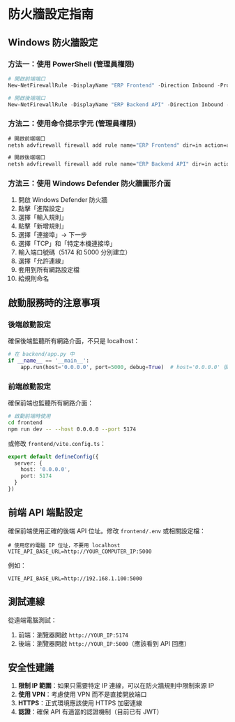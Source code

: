 # 防火牆設定指南

## Windows 防火牆設定

### 方法一：使用 PowerShell (管理員權限)
```powershell
# 開啟前端端口
New-NetFirewallRule -DisplayName "ERP Frontend" -Direction Inbound -Protocol TCP -LocalPort 5174 -Action Allow

# 開啟後端端口
New-NetFirewallRule -DisplayName "ERP Backend API" -Direction Inbound -Protocol TCP -LocalPort 5000 -Action Allow
```

### 方法二：使用命令提示字元 (管理員權限)
```cmd
# 開啟前端端口
netsh advfirewall firewall add rule name="ERP Frontend" dir=in action=allow protocol=TCP localport=5174

# 開啟後端端口
netsh advfirewall firewall add rule name="ERP Backend API" dir=in action=allow protocol=TCP localport=5000
```

### 方法三：使用 Windows Defender 防火牆圖形介面
1. 開啟 Windows Defender 防火牆
2. 點擊「進階設定」
3. 選擇「輸入規則」
4. 點擊「新增規則」
5. 選擇「連接埠」→ 下一步
6. 選擇「TCP」和「特定本機連接埠」
7. 輸入端口號碼（5174 和 5000 分別建立）
8. 選擇「允許連線」
9. 套用到所有網路設定檔
10. 給規則命名

## 啟動服務時的注意事項

### 後端啟動設定
確保後端監聽所有網路介面，不只是 localhost：

```python
# 在 backend/app.py 中
if __name__ == '__main__':
    app.run(host='0.0.0.0', port=5000, debug=True)  # host='0.0.0.0' 很重要！
```

### 前端啟動設定
確保前端也監聽所有網路介面：

```bash
# 啟動前端時使用
cd frontend
npm run dev -- --host 0.0.0.0 --port 5174
```

或修改 `frontend/vite.config.ts`：
```typescript
export default defineConfig({
  server: {
    host: '0.0.0.0',
    port: 5174
  }
})
```

## 前端 API 端點設定

確保前端使用正確的後端 API 位址。修改 `frontend/.env` 或相關設定檔：

```env
# 使用您的電腦 IP 位址，不要用 localhost
VITE_API_BASE_URL=http://YOUR_COMPUTER_IP:5000
```

例如：
```env
VITE_API_BASE_URL=http://192.168.1.100:5000
```

## 測試連線

從遠端電腦測試：
1. 前端：瀏覽器開啟 `http://YOUR_IP:5174`
2. 後端：瀏覽器開啟 `http://YOUR_IP:5000`（應該看到 API 回應）

## 安全性建議

1. **限制 IP 範圍**：如果只需要特定 IP 連線，可以在防火牆規則中限制來源 IP
2. **使用 VPN**：考慮使用 VPN 而不是直接開放端口
3. **HTTPS**：正式環境應該使用 HTTPS 加密連線
4. **認證**：確保 API 有適當的認證機制（目前已有 JWT）